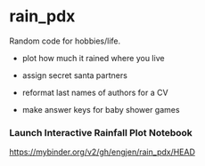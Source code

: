 # rain_pdx
Random code for hobbies/life.

- plot how much it rained where you live

- assign secret santa partners

- reformat last names of authors for a CV

- make answer keys for baby shower games

### Launch Interactive Rainfall Plot Notebook
https://mybinder.org/v2/gh/engjen/rain_pdx/HEAD

